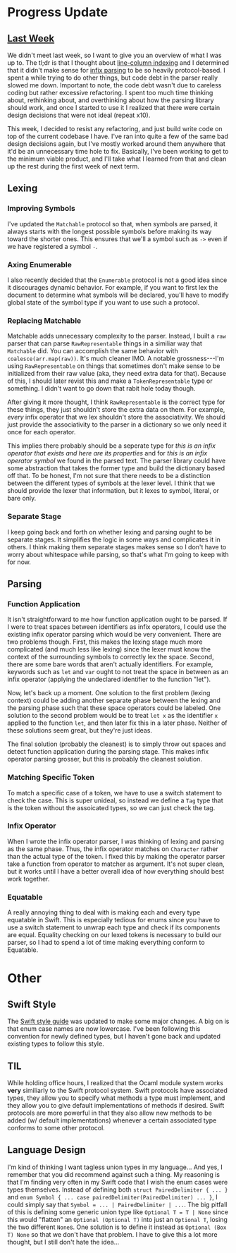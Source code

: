 # Progress Update

## [Last Week](https://github.com/JadenGeller/CS-81-Project/blob/master/docs/logs/progress_update2.md)

We didn't meet last week, so I want to give you an overview of what I was up to. The tl;dr is that I thought about [line-column indexing](https://github.com/JadenGeller/CS-81-Project/blob/master/docs/logs/progress_update2.md#line-column-indexing) and I determined that it didn't make sense for [infix parsing](https://github.com/JadenGeller/CS-81-Project/blob/master/docs/logs/progress_update2.md#infix-parsing) to be so heavily protocol-based. I spent a while trying to do other things, but code debt in the parser really slowed me down. Important to note, the code debt wasn't due to careless coding but rather excessive refactoring. I spent too much time thinking about, rethinking about, and overthinking about how the parsing library should work, and once I started to use it I realized that there were certain design decisions that were not ideal (repeat x10).

This week, I decided to resist any refactoring, and just build write code on top of the current codebase I have. I've ran into quite a few of the same bad design decisions again, but I've mostly worked around them anywhere that it'd be an unnecessary time hole to fix. Basically, I've been working to get to the minimum viable product, and I'll take what I learned from that and clean up the rest during the first week of next term.

## Lexing

### Improving Symbols

I've updated the `Matchable` protocol so that, when symbols are parsed, it always starts with the longest possible symbols before making its way toward the shorter ones. This ensures that we'll a symbol such as `->` even if we have registered a symbol `-`.

### Axing Enumerable

I also recently decided that the `Enumerable` protocol is not a good idea since it discourages dynamic behavior. For example, if you want to first lex the document to determine what symbols will be declared, you'll have to modify global state of the symbol type if you want to use such a protocol.

### Replacing Matchable

Matchable adds unnecessary complexity to the parser. Instead, I built a `raw` parser that can parse `RawRepresentable` things in a similiar way that `Matchable` did. You can accomplish the same behavior with `coalesce(arr.map(raw))`. It's much cleaner IMO. A notable grossness---I'm using `RawRepresentable` on things that sometimes don't make sense to be initialized from their raw value (aka, they need extra data for that). Because of this, I should later revist this and make a `TokenRepresentable` type or something. I didn't want to go down that rabit hole today though.

After giving it more thought, I think `RawRepresentable` is the correct type for these things, they just shouldn't store the extra data on them. For example, *every* infix operator that we lex shouldn't store the associativity. We should just provide the associativity to the parser in a dictionary so we only need it once for each operator.

This implies there probably should be a seperate type for *this is an infix operator that exists and here are its properties* and for *this is an infix operator symbol* we found in the parsed text. The parser library could have some abstraction that takes the former type and build the dictionary based off that. To be honest, I'm not sure that there needs to be a distinction between the different types of symbols at the lexer level. I think that we should provide the lexer that information, but it lexes to symbol, literal, or bare only.

### Separate Stage

I keep going back and forth on whether lexing and parsing ought to be separate stages. It simplifies the logic in some ways and complicates it in others. I think making them separate stages makes sense so I don't have to worry about whitespace while parsing, so that's what I'm going to keep with for now.

## Parsing

### Function Application

It isn't straightforward to me how function application ought to be parsed. If I were to treat spaces between identifiers as infix operators, I could use the existing infix operator parsing which would be very convenient. There are two problems though. First, this makes the lexing stage much more complicated (and much less like lexing) since the lexer must know the context of the surrounding symbols to correctly lex the space. Second, there are some bare words that aren't actually identifiers. For example, keywords such as `let` and `var` ought to not treat the space in between as an infix operator (applying the undeclared identifier to the function "let").

Now, let's back up a moment. One solution to the first problem (lexing context) could be adding another separate phase between the lexing and the parsing phase such that these space operators could be labeled. One solution to the second problem would be to treat `let x` as the identifier `x` applied to the function `let`, and then later fix this in a later phase. Neither of these solutions seem great, but they're just ideas.

The final solution (probably the cleanest) is to simply throw out spaces and detect function application during the parsing stage. This makes infix operator parsing grosser, but this is probably the cleanest solution.

### Matching Specific Token

To match a specific case of a token, we have to use a switch statement to check the case. This is super unideal, so instead we define a `Tag` type that is the token without the assoicated types, so we can just check the tag.

### Infix Operator

When I wrote the infix operator parser, I was thinking of lexing and parsing as the same phase. Thus, the infix operator matches on `Character` rather than the actual type of the token. I fixed this by making the operator parser take a function from operator to matcher as argument. It's not super clean, but it works until I have a better overall idea of how everything should best work together.

### Equatable

A really annoying thing to deal with is making each and every type equatable in Swift. This is especially tedious for enums since you have to use a switch statement to unwrap each type and check if its components are equal. Equality checking on our lexed tokens is necessary to build our parser, so I had to spend a lot of time making everything conform to Equatable. 

# Other

## Swift Style

The [Swift style guide](https://swift.org/documentation/api-design-guidelines/) was updated to make some major changes. A big on is that enum case names are now lowercase. I've been following this convention for newly defined types, but I haven't gone back and updated existing types to follow this style.

## TIL

While holding office hours, I realized that the Ocaml module system works **very** similiarly to the Swift protocol system. Swift protocols have associated types, they allow you to specify what methods a type must implement, and they allow you to give default implementations of methods if desired. Swift protocols are more powerful in that they also allow new methods to be added (w/ default implementations) whenever a certain associated type conforms to some other protocol.

## Language Design

I'm kind of thinking I want tagless union types in my language... And yes, I remember that you did recommend against such a thing. My reasoning is that I'm finding very often in my Swift code that I wish the enum cases were types themselves. Instead of defining both `struct PairedDelimiter { ... }` and `enum Symbol { ... case pairedDelimiter(PairedDelimiter) ... }`, I could simply say that `Symbol = ... | PairedDelimiter | ...`. The big pitfall of this is defining some generic union type like `Optional T = T | None` since this would "flatten" an `Optional (Optional T)` into just an `Optional T`, losing the two different `None`s. One solution is to define it instead as `Optional (Box T) None` so that we don't have that problem. I have to give this a lot more thought, but I still don't hate the idea...

